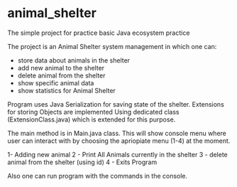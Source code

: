 # animal_shelter
The simple project for practice basic Java ecosystem practice

The project is an Animal Shelter system management in which one can:
- store data about animals in the shelter
- add new animal to the shelter
- delete animal from the shelter
- show specific animal data
- show statistics for Animal Shelter

Program uses Java Serialization for saving state of the shelter. Extensions for storing Objects are implemented Using dedicated class (ExtensionClass.java) which is extended for this purpose.

The main method is in Main.java class. This will show console menu where user can interact with by choosing the apriopiate menu (1-4) at the moment.

1- Adding new animal
2 - Print All Animals currently in the shelter
3 - delete animal from the shelter (using id)
4 - Exits Program

Also one can run program with the commands in the console.


